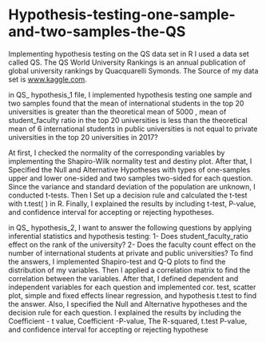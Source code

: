 # Hypothesis-testing-one-sample-and-two-samples-the-QS

Implementing hypothesis testing on the QS data set in R
I used a data set called QS. The QS World University Rankings is an annual publication of global 
university rankings by Quacquarelli Symonds. The Source of my data set is www.kaggle.com. 

in QS_ hypothesis_1 file, I implemented hypothesis testing one sample and two samples found that the mean 
of international students in the top 20 universities is greater than the theoretical mean of 5000 , 
mean of student_faculty ratio in the top 20 universities is less than the theoretical mean of 6 
international students in public universities is not equal to private universities in the top 20 
universities in 2017? 

At first, I checked the normality of the corresponding variables by implementing the Shapiro-Wilk normality test 
and destiny plot. After that, I Specified the Null and Alternative Hypotheses with types of one-samples 
upper and lower one-sided and two samples two-sided for each question. Since the variance and standard 
deviation of the population are unknown, I conducted t-tests. Then I Set up a decision rule and calculated 
the t-test with t.test( ) in R. Finally, I explained the results by including t-test, P-value, and confidence 
interval for accepting or rejecting hypotheses.


in QS_ hypothesis_2, I want to answer the following questions by applying inferential statistics and 
hypothesis testing: 
1- Does student_faculty_ratio effect on the rank of the university? 
2- Does the faculty count effect on the number of international students at private and public 
 universities?
To find the answers, I implemented Shapiro-test and Q-Q plots to find the distribution of my 
variables. Then I applied a correlation matrix to find the correlation between the variables. After that, I 
defined dependent and independent variables for each question and implemented cor. test, scatter plot, 
simple and fixed effects linear regression, and hypothesis t.test to find the answer. Also, I specified the 
Null and Alternative hypotheses and the decision rule for each question. I explained the results by 
including the Coefficient - t value, Coefficient -P-value, The R-squared, t.test P-value, and confidence 
interval for accepting or rejecting hypothese
